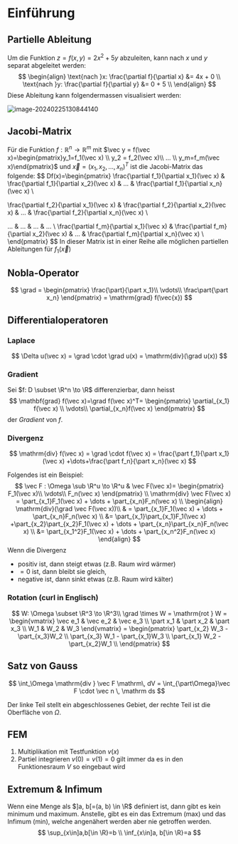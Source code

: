 # Einführung

## Partielle Ableitung

Um die Funktion $z=f(x, y) = 2x^2 + 5 y$ abzuleiten, kann nach $x$ und $y$ separat abgeleitet werden:
$$
\begin{align}
\text{nach }x: \frac{\partial f}{\partial x} &= 4x + 0 \\
\text{nach }y: \frac{\partial f}{\partial y} &= 0 + 5 \\
\end{align}
$$
Diese Ableitung kann folgendermassen visualisiert werden:

![image-20240225130844140](./res/01_Einf%C3%BChrung/image-20240225130844140.png)

## Jacobi-Matrix

Für die Funktion $f: \mathbb R^n \to \mathbb R^m$ mit $\vec y = f(\vec x)=\begin{pmatrix}y_1=f_1(\vec x) \\ y_2 = f_2(\vec x)\\ ... \\ y_m=f_m(\vec x)\end{pmatrix}$ und $\vec x = (x_1, x_2, ..., x_n)^T$ ist die Jacobi-Matrix das folgende:
$$
Df(x)=\begin{pmatrix}
\frac{\partial f_1}{\partial x_1}(\vec x) & \frac{\partial f_1}{\partial x_2}(\vec x) & ... & \frac{\partial f_1}{\partial x_n}(\vec x) \\

\frac{\partial f_2}{\partial x_1}(\vec x) & \frac{\partial f_2}{\partial x_2}(\vec x) & ... & \frac{\partial f_2}{\partial x_n}(\vec x) \\

... & ... & ... & ... \\
\frac{\partial f_m}{\partial x_1}(\vec x) & \frac{\partial f_m}{\partial x_2}(\vec x) & ... & \frac{\partial f_m}{\partial x_n}(\vec x) \\
\end{pmatrix}
$$
In dieser Matrix ist in einer Reihe alle möglichen partiellen Ableitungen für $f_1(\vec x)$

## Nobla-Operator

$$
\grad = \begin{pmatrix}
\frac{\part}{\part x_1}\\
\vdots\\
\frac\part{\part x_n}
\end{pmatrix}
= \mathrm{grad} f(\vec{x})
$$

## Differentialoperatoren

### Laplace

$$
\Delta u(\vec x) = \grad \cdot \grad u(x) = \mathrm{div}(\grad u(x))
$$



### Gradient

Sei $f: D \subset \R^n \to \R$ differenzierbar, dann heisst 
$$
\mathbf{grad} f(\vec x)=\grad f(\vec x)^T=
\begin{pmatrix}
\partial_{x_1} f(\vec x) \\
\vdots\\
\partial_{x_n}f(\vec x)
\end{pmatrix}
$$
der *Gradient* von $f$.

### Divergenz

$$
\mathrm{div} f(\vec x) = \grad \cdot f(\vec x) = \frac{\part f_1}{\part x_1}(\vec x) +\dots+\frac{\part f_n}{\part x_n}(\vec x)
$$

Folgendes ist ein Beispiel:
$$
\vec F : \Omega \sub \R^u \to \R^u & \vec F(\vec x)=
\begin{pmatrix}
F_1(\vec x)\\
\vdots\\
F_n(\vec x)
\end{pmatrix}
\\ 
\mathrm{div} \vec F(\vec x) = \part_{x_1}F_1(\vec x) + \dots + \part_{x_n}F_n(\vec x) \\
\begin{align}
\mathrm{div}(\grad \vec F(\vec x))\\
& = \part_{x_1}F_1(\vec x) + \dots + \part_{x_n}F_n(\vec x) \\
&= \part_{x_1}\part_{x_1}F_1(\vec x)  +\part_{x_2}\part_{x_2}F_1(\vec x) + \dots + \part_{x_n}\part_{x_n}F_n(\vec x) \\
&= \part_{x_1^2}F_1(\vec x) + \dots + \part_{x_n^2}F_n(\vec x) 
\end{align}
$$
Wenn die Divergenz 

* positiv ist, dann steigt etwas (z.B. Raum wird wärmer)
* $=0$ ist, dann bleibt sie gleich,
* negative ist, dann sinkt etwas (z.B. Raum wird kälter)

### Rotation (curl in Englisch)

$$
W: \Omega \subset \R^3 \to \R^3\\
\grad \times W = \mathrm{rot } W = \begin{vmatrix}
\vec e_1 & \vec e_2 & \vec e_3 \\
\part x_1 & \part x_2 & \part x_3 \\
W_1 & W_2 & W_3
\end{vmatrix}
= \begin{pmatrix}
\part_{x_2} W_3 - \part_{x_3}W_2 \\
\part_{x_3} W_1 - \part_{x_1}W_3 \\
\part_{x_1} W_2 - \part_{x_2}W_1 \\
\end{pmatrix}
$$

## Satz von Gauss

$$
\int_\Omega \mathrm{div } \vec F \mathrm\, dV = \int_{\part\Omega}\vec F \cdot \vec n \, \mathrm ds
$$

Der linke Teil stellt ein abgeschlossenes Gebiet, der rechte Teil ist die Oberfläche von $\Omega$. 

## FEM

1. Multiplikation mit Testfunktion $v(x)$
2. Partiel integrieren
   $v(0)=v(1)=0$ gilt immer da es in den Funktionesraum $V$ so eingebaut wird

## Extremum & Infimum

Wenn eine Menge als $]a, b[=(a, b) \in \R$ definiert ist, dann gibt es kein minimum und maximum. Anstelle, gibt es ein das Extremum (max) und das Infimum (min), welche angenähert werden aber nie getroffen werden.
$$
\sup_{x\in]a,b[\in \R}=b \\
\inf_{x\in]a, b[\in \R}=a
$$
